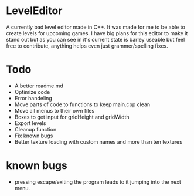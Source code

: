 # LevelEditor
A currently bad level editor made in C++. It was made for me to be able to create levels for upcoming games. I have big plans for this editor to make it stand out but as you can see in it's current state is barley useable but feel free to contribute, anything helps even just grammer/spelling fixes. 

# Todo
* A better readme.md
* Optimize code
* Error handeling
* Move parts of code to functions to keep main.cpp clean
* Move all menus to their own files
* Boxes to get input for gridHeight and gridWidth
* Export levels
* Cleanup function
* Fix known bugs
* Better texture loading with custom names and more than ten textures

# known bugs
* pressing escape/exiting the program leads to it jumping into the next menu.
